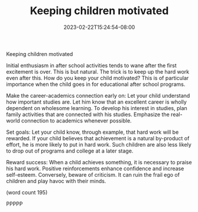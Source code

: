 ﻿---
title: "Keeping children motivated"
date: 2023-02-22T15:24:54-08:00
description: "After School Activities Tips for Web Success"
featured_image: "/images/After School Activities.jpg"
tags: ["After School Activities"]
---

Keeping children motivated

Initial enthusiasm in after school activities tends to wane after the 
first excitement is over. This is but natural. The trick is to keep up the 
hard work even after this. How do you keep your child motivated? This is 
of particular importance when the child goes in for educational after 
school programs.

Make the career-academics connection early on:
Let your child understand how important studies are. Let him know that 
an excellent career is wholly dependent on wholesome learning. To develop 
his interest in studies, plan family activities that are connected with 
his studies. Emphasize the real-world connection to academics whenever 
possible.

Set goals:
Let your child know, through example, that hard work will be rewarded. If 
your child believes that achievement is a natural by-product of effort, he 
is more likely to put in hard work. Such children are also less likely to 
drop out of programs and college at a later stage. 

Reward success:
When a child achieves something, it is necessary to praise his hard work. 
Positive reinforcements enhance confidence and increase self-esteem. 
Conversely, beware of criticism. It can ruin the frail ego of children and 
play havoc with their minds. 

(word count 195)

PPPPP
